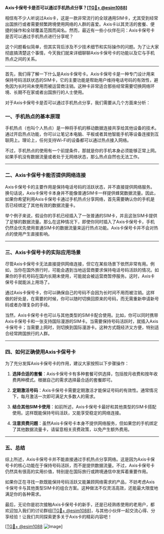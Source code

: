 **Axis卡保号卡是否可以通过手机热点分享？[[TG💪+ @esim1088](https://t.me/s/esim1088)]**

相信有不少人听说过Axis卡，这是一款非常流行的全球通用SIM卡，尤其受到经常出国旅行或者需要频繁跨境使用网络的人群的喜爱。Axis卡以其灵活的套餐、便捷的操作和全球覆盖范围而闻名。然而，最近有一些小伙伴在问：Axis卡保号卡是否可以通过手机热点进行分享呢？

这个问题看似简单，但其实背后涉及不少技术细节和实际操作的问题。为了让大家彻底搞清楚这个事情，今天我们就来详细聊聊Axis卡保号卡的功能以及它与手机热点之间的关系。

---

首先，我们得了解一下什么是Axis卡保号卡。Axis卡保号卡是一种专门设计用来保持号码活跃状态的SIM卡，它的主要功能是帮助用户维持电话号码的有效性，避免因为长时间未使用而被运营商注销。这种卡非常适合那些经常需要切换网络环境、长期不在家或者出国旅行的人士使用。

对于Axis卡保号卡是否可以通过手机热点分享，我们需要从几个方面来分析：

### **一、手机热点的基本原理**
手机热点（也叫个人热点）是一种将手机的移动数据连接共享给其他设备的技术。通过开启热点功能，你可以让笔记本电脑、平板或者其他智能手机等设备连接到互联网上。理论上，任何支持Wi-Fi的设备都可以通过热点接入网络。

不过，手机热点的使用有一个前提条件，那就是你的手机本身必须能够正常上网。如果手机没有数据流量或者处于无网络状态，那么热点自然也无法工作。

---

### **二、Axis卡保号卡能否提供网络连接**
Axis卡保号卡的主要作用是保持电话号码的活跃状态，并不直接提供网络服务。换句话说，Axis卡保号卡本身并不能像普通SIM卡一样提供蜂窝数据流量。因此，如果你希望利用Axis卡保号卡通过手机热点分享网络，首先需要确认你的手机是否已经绑定了其他有效的数据流量卡。

举个例子来说，假设你的手机已经插入了一张普通的SIM卡，并且这张SIM卡提供了足够的数据流量。那么在这种情况下，即使你同时插入了Axis卡保号卡，手机仍然会优先使用普通SIM卡的数据流量来运行热点功能。Axis卡保号卡并不会对热点的使用产生直接影响。

---

### **三、Axis卡保号卡的实际应用场景**
尽管Axis卡保号卡无法直接提供网络连接，但它在某些场景下依然非常有用。例如，当你在国外旅行时，可能会遇到当地运营商要求保持电话号码活跃的情况。如果你的手机号码在国内长期未使用，可能就会被运营商暂停服务。这时，Axis卡保号卡就能派上用场了。

通过Axis卡保号卡，你可以确保自己的号码不会因为长时间不用而被注销。这样做的好处是，在需要的时候，你可以随时切换回原来的号码，而无需重新申请新号码或者办理复杂的手续。

当然，Axis卡保号卡也可以与其他类型的SIM卡配合使用。比如，你可以同时携带Axis卡保号卡和一张支持国际漫游的SIM卡。当需要保持号码活跃时，就插入Axis卡保号卡；当需要上网时，则切换到国际漫游卡。这种方式既经济又方便，特别适合经常跨国旅行的人群。

---

### **四、如何正确使用Axis卡保号卡**
为了充分发挥Axis卡保号卡的作用，建议大家按照以下步骤操作：

1. **选择合适的套餐**：Axis卡保号卡有多种套餐可供选择，包括按月收费和按年收费两种模式。根据自己的需求选择最合适的套餐即可。
   
2. **定期激活号码**：Axis卡保号卡需要定期激活才能保证号码的有效性。通常情况下，每月激活一次即可满足大多数人的需求。

3. **结合其他SIM卡使用**：如前所述，Axis卡保号卡最好和其他类型的SIM卡搭配使用。这样既能保持号码活跃，又能享受稳定的网络连接。

4. **注意资费问题**：虽然Axis卡保号卡本身不提供网络服务，但如果您的手机绑定了其他数据流量卡，请留意相关资费政策，以免产生额外费用。

---

### **五、总结**
综上所述，Axis卡保号卡并不能直接通过手机热点分享网络。这是因为Axis卡保号卡的核心功能在于保持号码活跃，而不是提供数据流量。不过，Axis卡保号卡仍然具有很高的实用价值，特别是在国际旅行或跨境通信中发挥着重要作用。

如果你正在寻找一款既能保持号码活跃又能兼顾网络需求的产品，不妨考虑Axis卡保号卡与其他类型SIM卡的组合方案。这种做法不仅灵活高效，还能最大限度地满足你的各种需求。

最后，无论你是初次接触Axis卡保号卡的新手，还是已经熟练使用的老用户，都欢迎加入我们的讨论群组[[TG💪+ @esim1088](https://t.me/s/esim1088)]，与其他小伙伴一起交流心得、分享经验！让我们共同探索更多关于Axis卡的精彩内容吧！

[[TG💪+ @esim1088](https://t.me/s/esim1088) ![Image](https://i.postimg.cc/4NQfJmqS/Snipaste-2025-05-13-00-14-12.png)]